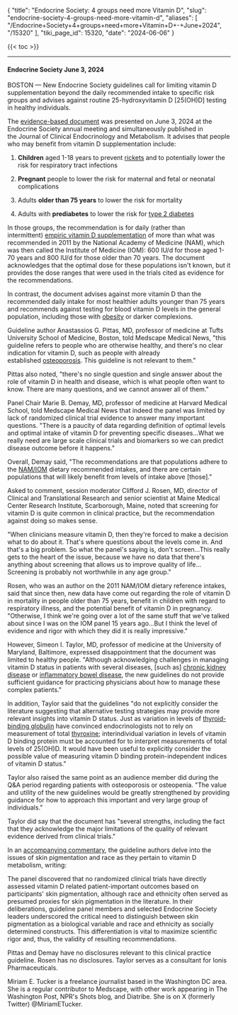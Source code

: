 {
  "title": "Endocrine Society: 4 groups need more Vitamin D",
  "slug": "endocrine-society-4-groups-need-more-vitamin-d",
  "aliases": [
    "/Endocrine+Society+4+groups+need+more+Vitamin+D+-+June+2024",
    "/15320"
  ],
  "tiki_page_id": 15320,
  "date": "2024-06-06"
}

{{< toc >}}

---

#### Endocrine Society June 3, 2024

BOSTON — New Endocrine Society guidelines call for limiting vitamin D supplementation beyond the daily recommended intake to specific risk groups and advises against routine 25-hydroxyvitamin D <span>[25(OH)D]</span> testing in healthy individuals. 

The [evidence-based document](https://academic.oup.com/jcem/advance-article/doi/10.1210/clinem/dgae290/7685305) was presented on June 3, 2024 at the Endocrine Society annual meeting and simultaneously published in the Journal of Clinical Endocrinology and Metabolism. It advises that people who may benefit from vitamin D supplementation include: 

1.  **Children**  aged 1-18 years to prevent [rickets](https://emedicine.medscape.com/article/985510-overview) and to potentially lower the risk for respiratory tract infections

1.  **Pregnant**  people to lower the risk for maternal and fetal or neonatal complications

1. Adults  **older than 75 years**  to lower the risk for mortality

1. Adults with  **prediabetes**  to lower the risk for [type 2 diabetes](https://emedicine.medscape.com/article/117853-overview)

In those groups, the recommendation is for daily (rather than intermittent) [empiric vitamin D supplementation](https://nap.nationalacademies.org/catalog/13050/dietary-reference-intakes-for-calcium-and-vitamin-d) of more than what was recommended in 2011 by the National Academy of Medicine (NAM), which was then called the Institute of Medicine (IOM): 600 IU/d for those aged 1-70 years and 800 IU/d for those older than 70 years. The document acknowledges that the optimal dose for these populations isn't known, but it provides the dose ranges that were used in the trials cited as evidence for the recommendations. 

In contrast, the document advises against more vitamin D than the recommended daily intake for most healthier adults younger than 75 years and recommends against testing for blood vitamin D levels in the general population, including those with [obesity](https://emedicine.medscape.com/article/123702-overview) or darker complexions. 

Guideline author Anastassios G. Pittas, MD, professor of medicine at Tufts University School of Medicine, Boston, told Medscape Medical News, "this guideline refers to people who are otherwise healthy, and there's no clear indication for vitamin D, such as people with already established [osteoporosis](https://emedicine.medscape.com/article/330598-overview). This guideline is not relevant to them."

Pittas also noted, "there's no single question and single answer about the role of vitamin D in health and disease, which is what people often want to know. There are many questions, and we cannot answer all of them."

Panel Chair Marie B. Demay, MD, professor of medicine at Harvard Medical School, told Medscape Medical News that indeed the panel was limited by lack of randomized clinical trial evidence to answer many important questions. "There is a paucity of data regarding definition of optimal levels and optimal intake of vitamin D for preventing specific diseases…What we really need are large scale clinical trials and biomarkers so we can predict disease outcome before it happens."

Overall, Demay said, "The recommendations are that populations adhere to the [NAM/IOM](NAM/IOM) dietary recommended intakes, and there are certain populations that will likely benefit from levels of intake above <span>[those]</span>." 

Asked to comment, session moderator Clifford J. Rosen, MD, director of Clinical and Translational Research and senior scientist at Maine Medical Center Research Institute, Scarborough, Maine, noted that screening for vitamin D is quite common in clinical practice, but the recommendation against doing so makes sense. 

"When clinicians measure vitamin D, then they're forced to make a decision what to do about it. That's where questions about the levels come in. And that's a big problem. So what the panel's saying is, don't screen…This really gets to the heart of the issue, because we have no data that there's anything about screening that allows us to improve quality of life…Screening is probably not worthwhile in any age group."

Rosen, who was an author on the 2011 NAM/IOM dietary reference intakes, said that since then, new data have come out regarding the role of vitamin D in mortality in people older than 75 years, benefit in children with regard to respiratory illness, and the potential benefit of vitamin D in pregnancy. "Otherwise, I think we're going over a lot of the same stuff that we've talked about since I was on the IOM panel 15 years ago…But I think the level of evidence and rigor with which they did it is really impressive."

However, Simeon I. Taylor, MD, professor of medicine at the University of Maryland, Baltimore, expressed disappointment that the document was limited to healthy people. "Although acknowledging challenges in managing vitamin D status in patients with several diseases, <span>[such as]</span> [chronic kidney disease](https://emedicine.medscape.com/article/238798-overview) or [inflammatory bowel disease](https://emedicine.medscape.com/article/179037-overview), the new guidelines do not provide sufficient guidance for practicing physicians about how to manage these complex patients."

In addition, Taylor said that the guidelines "do not explicitly consider the literature suggesting that alternative testing strategies may provide more relevant insights into vitamin D status. Just as variation in levels of [thyroid-binding globulin](https://emedicine.medscape.com/article/2089554-overview) have convinced endocrinologists not to rely on measurement of total [thyroxine](https://emedicine.medscape.com/article/2089576-overview); interindividual variation in levels of vitamin D binding protein must be accounted for to interpret measurements of total levels of 25(OH)D. It would have been useful to explicitly consider the possible value of measuring vitamin D binding protein-independent indices of vitamin D status."

Taylor also raised the same point as an audience member did during the Q&A period regarding patients with osteoporosis or osteopenia. "The value and utility of the new guidelines would be greatly strengthened by providing guidance for how to approach this important and very large group of individuals."

Taylor did say that the document has "several strengths, including the fact that they acknowledge the major limitations of the quality of relevant evidence derived from clinical trials." 

In an [accompanying commentary](https://academic.oup.com/jcem/advance-article/doi/10.1210/clinem/dgae314/7671048), the guideline authors delve into the issues of skin pigmentation and race as they pertain to vitamin D metabolism, writing: 

The panel discovered that no randomized clinical trials have directly assessed vitamin D related patient-important outcomes based on participants' skin pigmentation, although race and ethnicity often served as presumed proxies for skin pigmentation in the literature. In their deliberations, guideline panel members and selected Endocrine Society leaders underscored the critical need to distinguish between skin pigmentation as a biological variable and race and ethnicity as socially determined constructs. This differentiation is vital to maximize scientific rigor and, thus, the validity of resulting recommendations.

Pittas and Demay have no disclosures relevant to this clinical practice guideline. Rosen has no disclosures. Taylor serves as a consultant for Ionis Pharmaceuticals. 

Miriam E. Tucker is a freelance journalist based in the Washington DC area. She is a regular contributor to Medscape, with other work appearing in The Washington Post, NPR's Shots blog, and Diatribe. She is on X (formerly Twitter) @MiriamETucker. 
